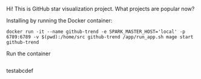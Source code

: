 Hi! This is GitHub star visualization project. What projects are popular now?

Installing by running the Docker container:
```
docker run -it --name github-trend -e SPARK_MASTER_HOST='local' -p 6789:6789 -v $(pwd):/home/src github-trend /app/run_app.sh mage start github-trend
```

Run the container
```
```

testabcdef
